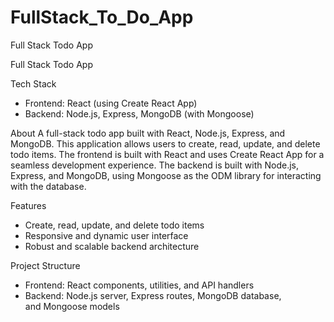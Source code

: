 # FullStack_To_Do_App
Full Stack Todo App

Full Stack Todo App

Tech Stack
- Frontend: React (using Create React App)
- Backend: Node.js, Express, MongoDB (with Mongoose)

About
A full-stack todo app built with React, Node.js, Express, and MongoDB. This application allows users to create, read, update, and delete todo items. The frontend is built with React and uses Create React App for a seamless development experience. The backend is built with Node.js, Express, and MongoDB, using Mongoose as the ODM library for interacting with the database.

Features
- Create, read, update, and delete todo items
- Responsive and dynamic user interface
- Robust and scalable backend architecture

Project Structure
- Frontend: React components, utilities, and API handlers
- Backend: Node.js server, Express routes, MongoDB database, and Mongoose models
